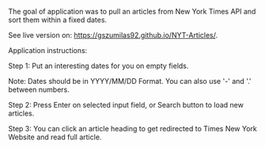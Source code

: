 The goal of application was to pull an articles from New York Times API and sort them within a fixed dates.

See live version on: https://gszumilas92.github.io/NYT-Articles/.

Application instructions:

Step 1: Put an interesting dates for you on empty fields.

Note: Dates should be in YYYY/MM/DD Format. You can also use '-' and '.' between numbers.

Step 2: Press Enter on selected input field, or Search button to load new articles.

Step 3: You can click an article heading to get redirected to Times New York Website and read full article.

